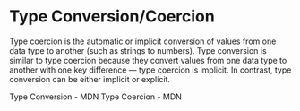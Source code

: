 # Type Conversion/Coercion

Type coercion is the automatic or implicit conversion of values from one data type to another (such as strings to numbers). Type conversion is similar to type coercion because they convert values from one data type to another with one key difference — type coercion is implicit. In contrast, type conversion can be either implicit or explicit.

<BadgeLink colorScheme='yellow' badgeText='Read' href='https://developer.mozilla.org/en-US/docs/Glossary/Type_Conversion'>Type Conversion - MDN</BadgeLink>
<BadgeLink colorScheme='yellow' badgeText='Read' href='https://developer.mozilla.org/en-US/docs/Glossary/Type_coercion'>Type Coercion - MDN</BadgeLink>
